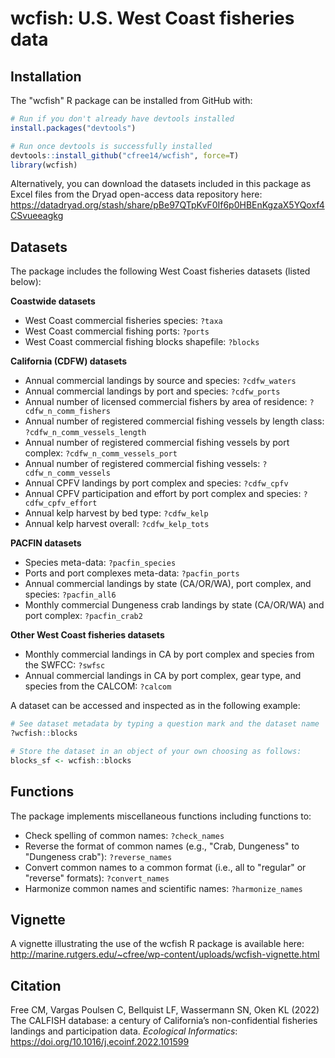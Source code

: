 wcfish: U.S. West Coast fisheries data
======================================================================

Installation
------------

The "wcfish" R package can be installed from GitHub with:

``` r
# Run if you don't already have devtools installed
install.packages("devtools")

# Run once devtools is successfully installed
devtools::install_github("cfree14/wcfish", force=T)
library(wcfish)
```

Alternatively, you can download the datasets included in this package as Excel files from the Dryad open-access data repository here: https://datadryad.org/stash/share/pBe97QTpKvF0If6p0HBEnKgzaX5YQoxf4CSvueeagkg


Datasets
---------

The package includes the following West Coast fisheries datasets (listed below):

__Coastwide datasets__
- West Coast commercial fisheries species: `?taxa`
- West Coast commercial fishing ports: `?ports`
- West Coast commercial fishing blocks shapefile: `?blocks`

__California (CDFW) datasets__
- Annual commercial landings by source and species: `?cdfw_waters`
- Annual commercial landings by port and species: `?cdfw_ports`
- Annual number of licensed commercial fishers by area of residence: `?cdfw_n_comm_fishers`
- Annual number of registered commercial fishing vessels by length class: `?cdfw_n_comm_vessels_length`
- Annual number of registered commercial fishing vessels by port complex: `?cdfw_n_comm_vessels_port`
- Annual number of registered commercial fishing vessels: `?cdfw_n_comm_vessels`
- Annual CPFV landings by port complex and species: `?cdfw_cpfv`
- Annual CPFV participation and effort by port complex and species: `?cdfw_cpfv_effort`
- Annual kelp harvest by bed type: `?cdfw_kelp`
- Annual kelp harvest overall: `?cdfw_kelp_tots`

__PACFIN datasets__
- Species meta-data: `?pacfin_species`
- Ports and port complexes meta-data: `?pacfin_ports`
- Annual commercial landings by state (CA/OR/WA), port complex, and species: `?pacfin_all6`
- Monthly commercial Dungeness crab landings by state (CA/OR/WA) and port complex: `?pacfin_crab2`

__Other West Coast fisheries datasets__
- Monthly commercial landings in CA by port complex and species from the SWFCC: `?swfsc`
- Annual commercial landings in CA by port complex, gear type, and species from the CALCOM: `?calcom`

A dataset can be accessed and inspected as in the following example:

``` r
# See dataset metadata by typing a question mark and the dataset name
?wcfish::blocks

# Store the dataset in an object of your own choosing as follows:
blocks_sf <- wcfish::blocks
```


Functions
---------

The package implements miscellaneous functions including functions to:

- Check spelling of common names: `?check_names`
- Reverse the format of common names (e.g., "Crab, Dungeness" to "Dungeness crab"): `?reverse_names`
- Convert common names to a common format (i.e., all to "regular" or "reverse" formats): `?convert_names`
- Harmonize common names and scientific names: `?harmonize_names`



Vignette
---------

A vignette illustrating the use of the wcfish R package is available here: http://marine.rutgers.edu/~cfree/wp-content/uploads/wcfish-vignette.html


Citation
---------

Free CM, Vargas Poulsen C, Bellquist LF, Wassermann SN, Oken KL (2022) The CALFISH database: a century of California’s non-confidential fisheries landings and participation data. _Ecological Informatics_: https://doi.org/10.1016/j.ecoinf.2022.101599
